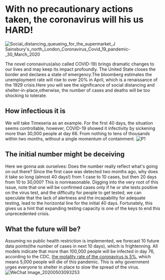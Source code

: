 # With no precautionary actions taken, the coronavirus will his us HARD!
![Social_distancing_queueing_for_the_supermarket_J _Sainsbury's_north_London_Coronavirus_Covid_19_pandemic_-_30_March_2020](https://user-images.githubusercontent.com/60074638/80893103-f39f2b80-8d01-11ea-8f51-0874e5e8ec17.jpg)

The novel coronavirus(also called COVID-19) brings dramatic changes to our lives and may keep its impact profoundly. The United State closes the border and declares a state of emergency.The bloomberg estimates the unemployment rate will rise to over 20% in April, which is a renaissance of the 1929 crisis.Here you will see the significance of social distancing and shelter-in-place,otherwise, the number of cases and deaths will be too shocking to tolerate.

## How infectious it is
We will take Timeseria as an example. For the first 40 days, the situation seems controllable, however, COVID-19 showed it infectivity by sickening more than 30,000 people at day 66. From nothing to tens of thousands within two months, without a single momentum of containment.
![P1](https://user-images.githubusercontent.com/60074638/80892798-6fe43f80-8cff-11ea-9e29-068b8d32d7ea.png)

## The initial number might be deceiving
Here we gonna ask ourselves: Does the number really reflect what's going on out there? Since the first case was detected two months ago, why does it take so long (almost 40 days!) from 1 case to 10 cases, but then 20 days from 10 to 30,000? This is nonreasonable. Digging into the very root of this issue, note that one will be confirmed cases only if he or she tests positive on the virus test, and the difficulty for people to get tested, we can speculate that the lack of alertness and the incapability for adequate testing, lead to the horizontal line for the initial 40 days. Fortunately, this gives us a hint that expanding testing capacity is one of the keys to end this unprecedented crisis.

## What the future will be?
Assuming no public health restriction is implemented, we forecast 10 future data points(the number of cases in next 10 days), which is frightenning. All models indicate that more than 100,000 people will be infected in day 76, according to the CDC, [the motality rate of the coronavirus is 5%](https://www.cdc.gov/nchs/nvss/vsrr/covid19/index.htm), which means 5,000 people will die of this pandemic. This is why government urges everyone to shelter in place to slow the spread of the virus.
![WeChat Image_20200503093253](https://user-images.githubusercontent.com/60074638/80896469-1e4cac80-8d21-11ea-87d0-96833d14cf51.jpg)


